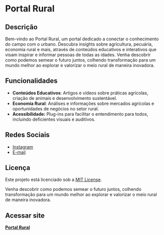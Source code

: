 # Portal Rural

## Descrição

Bem-vindo ao Portal Rural, um portal dedicado a conectar o conhecimento do campo com o urbano. Descubra insights sobre agricultura, pecuária, economia rural e mais, através de conteúdos educativos e interativos que visam inspirar e informar pessoas de todas as idades. Venha descobrir como podemos semear o futuro juntos, colhendo transformação para um mundo melhor ao explorar e valorizar o meio rural de maneira inovadora.

## Funcionalidades

* **Conteúdos Educativos**: Artigos e vídeos sobre práticas agrícolas, criação de animais e desenvolvimento sustentável.
* **Economia Rural**: Análises e informações sobre mercados agrícolas e oportunidades de negócios no setor rural.
* **Acessibilidade:** Plug-ins para facilitar o entendimento para todos, incluindo deficientes visuais e auditivos.

## Redes Sociais

* [Instagram](https://instagram.com/arthur_feltz)
* [E-mail](mailto:arthurrangel563@gmail.com)

## Licença

Este projeto está licenciado sob a [MIT License](LICENSE).

Venha descobrir como podemos semear o futuro juntos, colhendo transformação para um mundo melhor ao explorar e valorizar o meio rural de maneira inovadora.

## Acessar site

**[Portal Rural](https://arthurf70x7.github.io/)**

